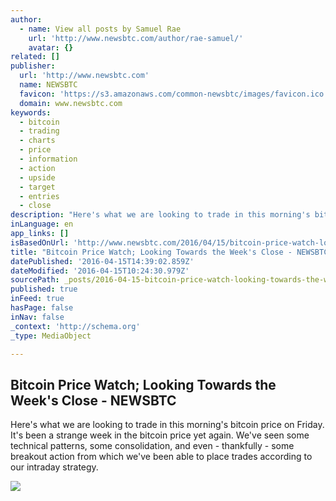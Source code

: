 ```yaml
---
author:
  - name: View all posts by Samuel Rae
    url: 'http://www.newsbtc.com/author/rae-samuel/'
    avatar: {}
related: []
publisher:
  url: 'http://www.newsbtc.com'
  name: NEWSBTC
  favicon: 'https://s3.amazonaws.com/common-newsbtc/images/favicon.ico'
  domain: www.newsbtc.com
keywords:
  - bitcoin
  - trading
  - charts
  - price
  - information
  - action
  - upside
  - target
  - entries
  - close
description: "Here's what we are looking to trade in this morning's bitcoin price on Friday. It's been a strange week in the bitcoin price yet again. We've seen some technical patterns, some consolidation, and even - thankfully - some breakout action from which we've been able to place trades according to our intraday strategy."
inLanguage: en
app_links: []
isBasedOnUrl: 'http://www.newsbtc.com/2016/04/15/bitcoin-price-watch-looking-towards-weeks-close/'
title: "Bitcoin Price Watch; Looking Towards the Week's Close - NEWSBTC"
datePublished: '2016-04-15T14:39:02.859Z'
dateModified: '2016-04-15T10:24:30.979Z'
sourcePath: _posts/2016-04-15-bitcoin-price-watch-looking-towards-the-weeks-close-news.md
published: true
inFeed: true
hasPage: false
inNav: false
_context: 'http://schema.org'
_type: MediaObject

---
```

<article style=""><h1>Bitcoin Price Watch; Looking Towards the Week's Close - NEWSBTC</h1><p>Here's what we are looking to trade in this morning's bitcoin price on Friday. It's been a strange week in the bitcoin price yet again. We've seen some technical patterns, some consolidation, and even - thankfully - some breakout action from which we've been able to place trades according to our intraday strategy.</p><img src="http://s3.amazonaws.com/main-newsbtc-images/2016/04/15065802/Screen-Shot-2016-04-15-at-07.55.09.png" /></article>